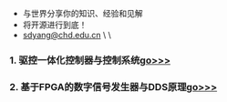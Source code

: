 - 与世界分享你的知识、经验和见解
- 将开源进行到底！
- sdyang@chd.edu.cn
\ 
\ 

### 1. 驱控一体化控制器与控制系统[go>>>](https://www.baidu.com)
### 2. 基于FPGA的数字信号发生器与DDS原理[go>>>](https://www.baidu.com)
